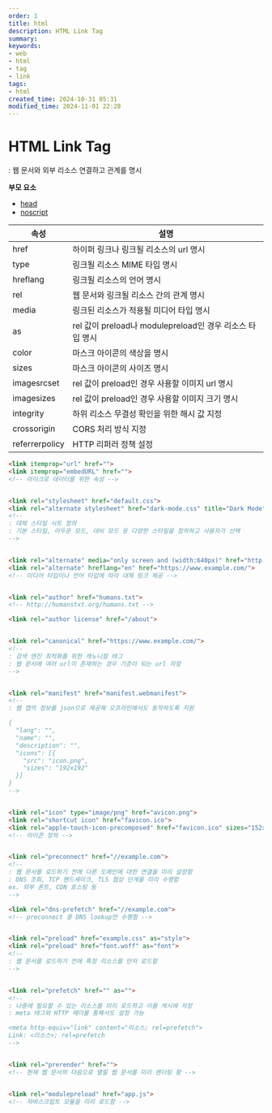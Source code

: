 ```yaml
---
order: 1
title: html
description: HTML Link Tag
summary:
keywords:
- web
- html
- tag
- link
tags:
- html
created_time: 2024-10-31 05:31
modified_time: 2024-11-01 22:28
---
```


# HTML Link Tag
: 웹 문서와 외부 리소스 연결하고 관계를 명시      

**부모 요소**  
- [head](./head.md)
- [noscript](/script.md#noscript)


속성 | 설명
---|---
href  | 하이퍼 링크나 링크될 리소스의 url 명시
type  | 링크될 리소스 MIME 타입 명시
hreflang | 링크될 리소스의 언어 명시
rel   | 웹 문서와 링크될 리소스 간의 관계 명시
media | 링크된 리소스가 적용될 미디어 타입 명시
as    | rel 값이 preload나 modulepreload인 경우 리소스 타입 명시  
color | 마스크 아이콘의 색상을 명시
sizes | 마스크 아이콘의 사이즈 명시
imagesrcset | rel 값이 preload인 경우 사용할 이미지 url 명시   
imagesizes  | rel 값이 preload인 경우 사용할 이미지 크기 명시   
integrity   | 하위 리소스 무결성 확인을 위한 해시 값 지정  
crossorigin | CORS 처리 방식 지정
referrerpolicy | HTTP 리퍼러 정책 설정


```html
<link itemprop="url" href="">
<link itemprop="embedURL" href="">
<!-- 마이크로 데이터를 위한 속성 -->


<link rel="stylesheet" href="default.css">
<link rel="alternate stylesheet" href="dark-mode.css" title="Dark Mode">
<!--
: 대체 스타일 시트 정의
: 기본 스타일, 어두운 모드, 대비 모드 등 다양한 스타일을 정의하고 사용자가 선택
-->


<link rel="alternate" media="only screen and (width:640px)" href="http://m.example.com/">
<link rel="alternate" hreflang="en" href="https://www.example.com/">
<!-- 미디어 타입이나 언어 타입에 따라 대체 링크 제공 -->


<link rel="author" href="humans.txt">
<!-- http://humanstxt.org/humans.txt -->

<link rel="author license" href="/about">


<link rel="canonical" href="https://www.example.com/">
<!--
: 검색 엔진 최적화를 위한 캐노니컬 태그
: 웹 문서에 여러 url이 존재하는 경우 기준이 되는 url 지정 
-->


<link rel="manifest" href="manifest.webmanifest">
<!--
: 웹 앱의 정보를 json으로 제공해 오프라인에서도 동작하도록 지원

{
  "lang": "",
  "name": "",
  "description": "",
  "icons": [{
    "src": "icon.png",
    "sizes": "192x192"
  }]
}
-->


<link rel="icon" type="image/png" href="avicon.png">
<link rel="shortcut icon" href="favicon.ico">
<link rel="apple-touch-icon-precomposed" href="favicon.ico" sizes="152x152">
<!-- 아이콘 정의 -->


<link rel="preconnect" href="//example.com">
<!-- 
: 웹 문서를 로드하기 전에 다른 도메인에 대한 연결을 미리 설정함
: DNS 조회, TCP 핸드셰이크, TLS 협상 단계를 미리 수행함
ex. 외부 폰트, CDN 호스팅 등
-->

<link rel="dns-prefetch" href="//example.com">
<!-- preconnect 중 DNS lookup만 수행함 -->


<link rel="preload" href="example.css" as="style">
<link rel="preload" href="font.woff" as="font">
<!-- 
: 웹 문서를 로드하기 전에 특정 리소스를 먼저 로드함
-->


<link rel="prefetch" href="" as="">
<!--
: 나중에 필요할 수 있는 리소스를 미리 로드하고 이를 캐시에 저장
: meta 태그와 HTTP 헤더를 통해서도 설정 가능

<meta http-equiv="link" content="리소스; rel=prefetch">
Link: <리소스>; rel=prefetch
-->


<link rel="prerender" href="">
<!-- 현재 웹 문서의 다음으로 열릴 웹 문서를 미리 렌더링 함 -->


<link rel="modulepreload" href="app.js">
<!-- 자바스크립트 모듈을 미리 로드함 -->
```